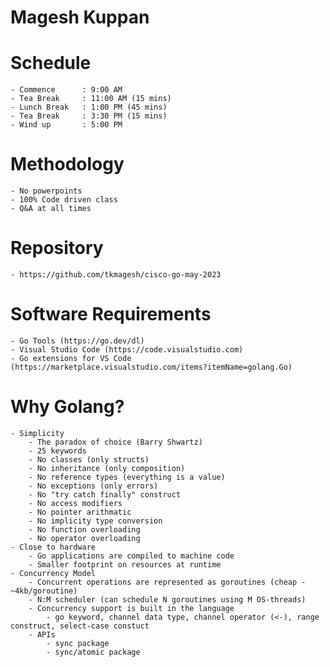 # Magesh Kuppan #

# Schedule
    - Commence      : 9:00 AM
    - Tea Break     : 11:00 AM (15 mins)
    - Lunch Break   : 1:00 PM (45 mins)
    - Tea Break     : 3:30 PM (15 mins)
    - Wind up       : 5:00 PM

# Methodology
    - No powerpoints
    - 100% Code driven class
    - Q&A at all times

# Repository
    - https://github.com/tkmagesh/cisco-go-may-2023

# Software Requirements
    - Go Tools (https://go.dev/dl)
    - Visual Studio Code (https://code.visualstudio.com)
    - Go extensions for VS Code (https://marketplace.visualstudio.com/items?itemName=golang.Go)


# Why Golang?
    - Simplicity
        - The paradox of choice (Barry Shwartz)
        - 25 keywords
        - No classes (only structs)
        - No inheritance (only composition)
        - No reference types (everything is a value)
        - No exceptions (only errors)
        - No "try catch finally" construct
        - No access modifiers
        - No pointer arithmatic
        - No implicity type conversion
        - No function overloading
        - No operator overloading
    - Close to hardware
        - Go applications are compiled to machine code
        - Smaller footprint on resources at runtime
    - Concurrency Model
        - Concurrent operations are represented as goroutines (cheap - ~4kb/goroutine)
        - N:M scheduler (can schedule N goroutines using M OS-threads)
        - Concurrency support is built in the language
            - go keyword, channel data type, channel operator (<-), range construct, select-case constuct
        - APIs
            - sync package
            - sync/atomic package
